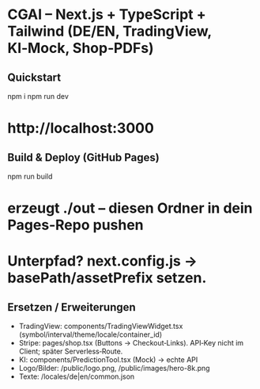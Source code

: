 
# CGAI – Next.js + TypeScript + Tailwind (DE/EN, TradingView, KI‑Mock, Shop‑PDFs)

## Quickstart
npm i
npm run dev
# http://localhost:3000

## Build & Deploy (GitHub Pages)
npm run build
# erzeugt ./out – diesen Ordner in dein Pages‑Repo pushen
# Unterpfad? next.config.js -> basePath/assetPrefix setzen.

## Ersetzen / Erweiterungen
- TradingView: components/TradingViewWidget.tsx (symbol/interval/theme/locale/container_id)
- Stripe: pages/shop.tsx (Buttons → Checkout‑Links). API‑Key nicht im Client; später Serverless‑Route.
- KI: components/PredictionTool.tsx (Mock) → echte API
- Logo/Bilder: /public/logo.png, /public/images/hero-8k.png
- Texte: /locales/de|en/common.json
